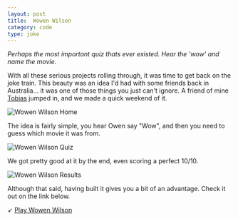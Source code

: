 ```yaml
---
layout: post
title:  Wowen Wilson
category: code
type: joke
---
```


*Perhaps the most important quiz thats ever existed. Hear the 'wow' and name the movie.*

With all these serious projects rolling through, it was time to get back on the joke train. This beauty was an idea I'd had with some friends back in Australia... it was one of those things you just can't ignore. A friend of mine [Tobias](https://www.vanschneider.com/) jumped in, and we made a quick weekend of it.

![Wowen Wilson Home]({{site.url}}/images/wowen-wilson-1.png)

The idea is fairly simple, you hear Owen say "Wow", and then you need to guess which movie it was from.

![Wowen Wilson Quiz]({{site.url}}/images/wowen-wilson-2.png)

We got pretty good at it by the end, even scoring a perfect 10/10.

![Wowen Wilson Results]({{site.url}}/images/wowen-wilson-3.png)

Although that said, having built it gives you a bit of an advantage. Check it out on the link below.

➶ [Play Wowen Wilson](http://wowenwilsonquiz.com)
